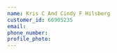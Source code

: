 ```yaml
---
name: Kris C And Cindy F Hilsberg
customer_id: 66905235
email:
phone_number:
profile_photo:
---
```


